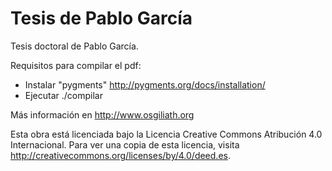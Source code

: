 Tesis de Pablo García
===

Tesis doctoral de Pablo García. 

Requisitos para compilar el pdf:
- Instalar "pygments" http://pygments.org/docs/installation/
- Ejecutar ./compilar

Más información en http://www.osgiliath.org

Esta obra está licenciada bajo la Licencia Creative Commons Atribución 4.0 Internacional. Para ver una copia de esta licencia, visita http://creativecommons.org/licenses/by/4.0/deed.es.
